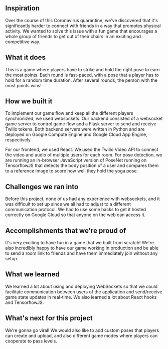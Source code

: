

## Inspiration

Over the course of this Coronavirus quarantine, we've discovered that it's significantly harder to connect with friends in a way that promotes physical activity. We wanted to solve this issue with a fun game that encourages a whole group of friends to get out of their chairs in an exciting and competitive way.

## What it does

This is a game where players have to strike and hold the right pose to earn the most points. Each round is fast-paced, with a pose that a player has to hold for a random time duration. After several rounds, the person with the most points wins!

## How we built it

To implement our game flow and keep all the different players synchronized, we used websockets. Our backend consisted of a websocket game server to control game flow and a Flask server to send and receive Twilio tokens. Both backend servers were written in Python and are deployed on Google Compute Engine and Google Cloud App Engine, respectively. 

For our frontend, we used React. We used the Twilio Video API to connect the video and audio of multiple users for each room. For pose detection, we are running an in-browser JavaScript version of PoseNet running on TensorflowJS that detects the body position of a user and compares them to a reference image to score how well they hold the yoga pose.

## Challenges we ran into

Before this project, none of us had any experience with websockets, and it was difficult to set up since we all had to adjust to a different communication protocol. We had to use some hacks to get it hosted correctly on Google Cloud so that anyone on the web can access it.

## Accomplishments that we're proud of

It's very exciting to have fun in a game that we built from scratch! We're also incredibly happy to have our game working in production and be able to send a room link to friends and have them immediately join without any setup.

## What we learned

We learned a lot about using and deploying WebSockets so that we could facilitate communication between users of the application and send/receive game state updates in real-time. We also learned a lot about React hooks and TensorflowJS.

## What's next for this project

We're gonna go viral! We would also like to add custom poses that players can create and upload, and also different game modes where players can cooperate to pass levels.

